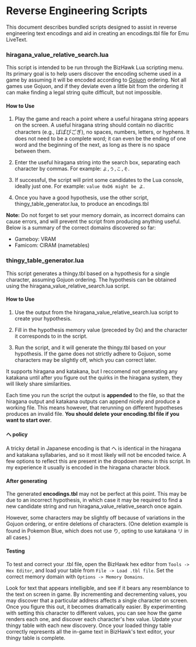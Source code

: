 # Reverse Engineering Scripts
This document describes bundled scripts designed to assist in reverse engineering text encodings and aid in creating an encodings.tbl file for Emu LiveText.

### hiragana_value_relative_search.lua
This script is intended to be run through the BizHawk Lua scripting menu. Its primary goal is to help users discover the encoding scheme used in a game by assuming it will be encoded according to [Gojuon](https://en.wikipedia.org/wiki/Goj%C5%ABon) ordering. Not all games use Gojuon, and if they deviate even a little bit from the ordering it can make finding a legal string quite difficult, but not impossible.

#### How to Use

1. Play the game and reach a point where a useful hiragana string appears on the screen. A useful hiragana string should contain no diacritic characters (e.g., ばぱぴごぎ), no spaces, numbers, letters, or hyphens. It does not need to be a complete word; it can even be the ending of one word and the beginning of the next, as long as there is no space between them.

2. Enter the useful hiragana string into the search box, separating each character by commas. For example: `よ,う,こ,そ`.

3. If successful, the script will print some candidates to the Lua console, ideally just one. For example: `value 0xD6 might be よ`.

4. Once you have a good hypothesis, use the other script, thingy_table_generator.lua, to produce an encodings.tbl

**Note:** Do not forget to set your memory domain, as incorrect domains can cause errors, and will prevent the script from producing anything useful. Below is a summary of the correct domains discovered so far:
* Gameboy: VRAM
* Famicom: CIRAM (nametables)


### thingy_table_generator.lua
This script generates a thingy.tbl based on a hypothesis for a single character, assuming Gojuon ordering. The hypothesis can be obtained using the hiragana_value_relative_search.lua script. 

#### How to Use
1. Use the output from the hiragana_value_relative_search.lua script to create your hypothesis.

2. Fill in the hypothesis memory value (preceded by 0x) and the character it corresponds to in the script.

3. Run the script, and it will generate the thingy.tbl based on your hypothesis. If the game does not strictly adhere to Gojuon, some characters may be slightly off, which you can correct later.

It supports hiragana and katakana, but I reccomend not generating any katakana until after you figure out the quirks in the hiragana system, they will likely share similarities.

Each time you run the script the output is **appended** to the file, so that the hiragana output and katakana outputs can append nicely and produce a working file. This means however, that rerunning on different hypotheses produces an invalid file. **You should delete your encoding.tbl file if you want to start over**.

#### へ policy
A tricky detail in Japanese encoding is that へ is identical in the hiragana and katakana syllabaries, and so it most likely will not be encoded twice. A few options to reflect this are present in the dropdown menu in this script. In my experience it usually is encoded in the hiragana character block.

#### After generating
The generated **encodings.tbl** may not be perfect at this point. This may be due to an incorrect hypothesis, in which case it may be required to find a new candidate string and run hiragana_value_relative_search once again. 

However, some characters may be slightly off because of variations in the Gojuon ordering, or entire deletions of characters. (One deletion example is found in Pokemon Blue, which does not use り, opting to use katakana リ in all cases.)


#### Testing 
To test and correct your .tbl file, open the BizHawk hex editor from `Tools -> Hex Editor`, and load your table from `File -> Load .tbl file`. Set the correct memory domain with `Options -> Memory Domains`.

Look for text that appears intelligible, and see if it bears any resemblance to the text on screen in game. By incrementing and decrementing values, you may discover that a particular address affects a single character on screen. Once you figure this out, it becomes dramatically easier. By experimenting with setting this character to different values, you can see how the game renders each one, and discover each character's hex value. Update your thingy table with each new discovery. Once your loaded thingy table correctly represents all the in-game text in BizHawk's text editor, your thingy table is complete.

